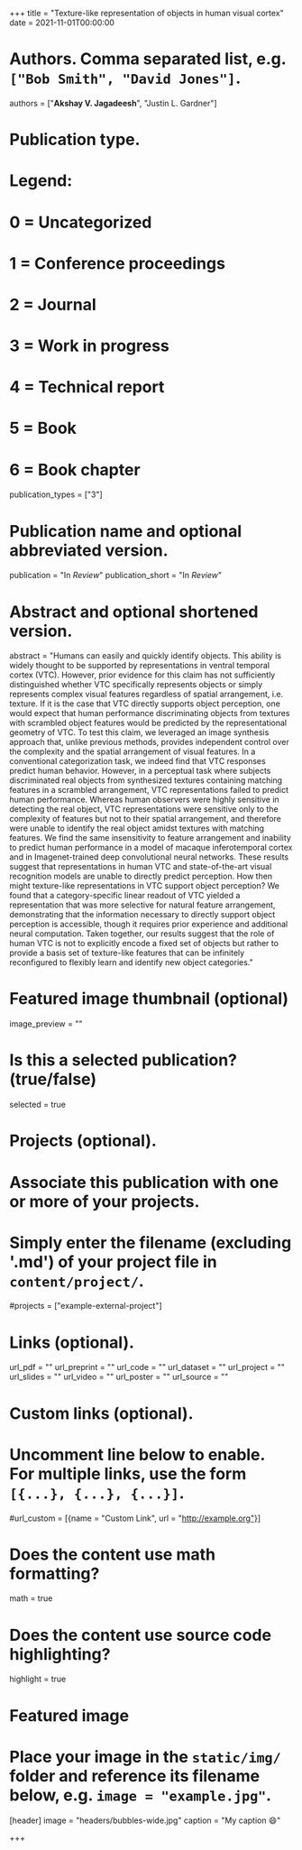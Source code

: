+++
title = "Texture-like representation of objects in human visual cortex"
date = 2021-11-01T00:00:00

# Authors. Comma separated list, e.g. `["Bob Smith", "David Jones"]`.
authors = ["**Akshay V. Jagadeesh**", "Justin L. Gardner"]

# Publication type.
# Legend:
# 0 = Uncategorized
# 1 = Conference proceedings
# 2 = Journal
# 3 = Work in progress
# 4 = Technical report
# 5 = Book
# 6 = Book chapter
publication_types = ["3"]

# Publication name and optional abbreviated version.
publication = "In *Review*"
publication_short = "In *Review*"

# Abstract and optional shortened version.
abstract = "Humans can easily and quickly identify objects. This ability is widely thought to be supported by representations in ventral temporal cortex (VTC). However, prior evidence for this claim has not sufficiently distinguished whether VTC specifically represents objects or simply represents complex visual features regardless of spatial arrangement, i.e. texture. If it is the case that VTC directly supports object perception, one would expect that human performance discriminating objects from textures with scrambled object features would be predicted by the representational geometry of VTC. To test this claim, we leveraged an image synthesis approach that, unlike previous methods, provides independent control over the complexity and the spatial arrangement of visual features. In a conventional categorization task, we indeed find that VTC responses predict human behavior. However, in a perceptual task where subjects discriminated real objects from synthesized textures containing matching features in a scrambled arrangement, VTC representations failed to predict human performance. Whereas human observers were highly sensitive in detecting the real object, VTC representations were sensitive only to the complexity of features but not to their spatial arrangement, and therefore were unable to identify the real object amidst textures with matching features. We find the same insensitivity to feature arrangement and inability to predict human performance in a model of macaque inferotemporal cortex and in Imagenet-trained deep convolutional neural networks. These results suggest that representations in human VTC and state-of-the-art visual recognition models are unable to directly predict perception. How then might texture-like representations in VTC support object perception? We found that a category-specific linear readout of VTC yielded a representation that was more selective for natural feature arrangement, demonstrating that the information necessary to directly support object perception is accessible, though it requires prior experience and additional neural computation. Taken together, our results suggest that the role of human VTC is not to explicitly encode a fixed set of objects but rather to provide a basis set of texture-like features that can be infinitely reconfigured to flexibly learn and identify new object categories."

# Featured image thumbnail (optional)
image_preview = ""

# Is this a selected publication? (true/false)
selected = true

# Projects (optional).
#   Associate this publication with one or more of your projects.
#   Simply enter the filename (excluding '.md') of your project file in `content/project/`.
#projects = ["example-external-project"]

# Links (optional).
url_pdf = ""
url_preprint = ""
url_code = ""
url_dataset = ""
url_project = ""
url_slides = ""
url_video = ""
url_poster = ""
url_source = ""

# Custom links (optional).
#   Uncomment line below to enable. For multiple links, use the form `[{...}, {...}, {...}]`.
#url_custom = [{name = "Custom Link", url = "http://example.org"}]

# Does the content use math formatting?
math = true

# Does the content use source code highlighting?
highlight = true

# Featured image
# Place your image in the `static/img/` folder and reference its filename below, e.g. `image = "example.jpg"`.
[header]
image = "headers/bubbles-wide.jpg"
caption = "My caption :smile:"

+++

